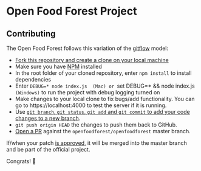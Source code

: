 # Open Food Forest Project

## Contributing

The Open Food Forest follows this variation of the [gitflow](https://www.atlassian.com/git/tutorials/comparing-workflows/gitflow-workflow) model: 

- [Fork this repository and create a clone on your local machine](https://docs.github.com/en/github/getting-started-with-github/fork-a-repo)
- Make sure you have [NPM](https://www.npmjs.com/get-npm) installed 
- In the root folder of your cloned repository, enter `npm install` to install dependencies
- Enter `DEBUG=* node index.js  (Mac) or `set DEBUG=* && node index.js` (Windows)` to run the project with debug logging turned on
- Make changes to your local clone to fix bugs/add functionality. You can go to https://localhost:4000 to test the server if it is running.
- Use [`git branch`, `git status`, `git add` and `git commit` to add your code changes to a new branch](https://www.atlassian.com/git/tutorials/comparing-workflows/gitflow-workflow).
- `git push origin HEAD` the changes to push them back to GitHub.
- [Open a PR](https://opensource.com/article/19/7/create-pull-request-github) against the `openfoodforest/openfoodforest` master branch. 

If/when your patch [is approved](https://www.cameronherold.com/time-management/prefect-is-the-enemy-of-done), it will be merged into the master branch and be part of the official project. 

Congrats! 🎉
